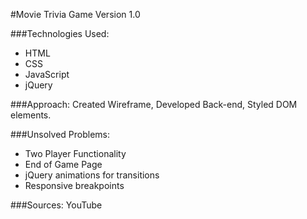 #Movie Trivia Game
Version 1.0

###Technologies Used:
* HTML
* CSS
* JavaScript
* jQuery

###Approach:
Created Wireframe,
Developed Back-end,
Styled DOM elements.

###Unsolved Problems:
* Two Player Functionality
* End of Game Page
* jQuery animations for transitions
* Responsive breakpoints

###Sources:
YouTube
